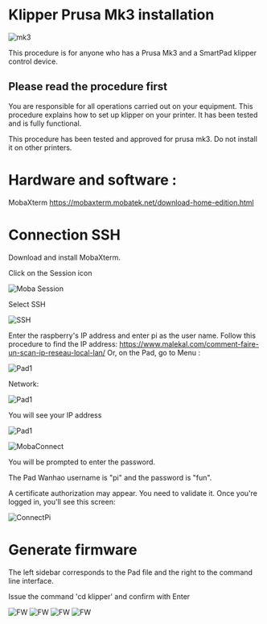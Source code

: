 # Klipper Prusa Mk3 installation

![mk3](img\Printers\Prusa\Mk3\Mk3.jpeg)

This procedure is for anyone who has a Prusa Mk3 and a SmartPad klipper control device.

## Please read the procedure first

You are responsible for all operations carried out on your equipment. This procedure explains how to set up klipper on your printer. It has been tested and is fully functional.

This procedure has been tested and approved for prusa mk3. Do not install it on other printers.


# Hardware and software :

MobaXterm https://mobaxterm.mobatek.net/download-home-edition.html

# Connection SSH

Download and install MobaXterm.

Click on the Session icon

![Moba Session](img\Printers\Prusa\Mk3\MobaSession.png)

Select SSH

![SSH](img\Printers\Prusa\Mk3\MobaSSH.png)

Enter the raspberry's IP address and enter pi as the user name.
Follow this procedure to find the IP address: https://www.malekal.com/comment-faire-un-scan-ip-reseau-local-lan/
Or, on the Pad, go to Menu :

![Pad1](img\Printers\Prusa\Mk3\Pad1.jpeg)

Network:

![Pad1](img\Printers\Prusa\Mk3\Pad2.jpeg)

You will see your IP address

![Pad1](img\Printers\Prusa\Mk3\Pad3.jpeg)

![MobaConnect](/img\Printers\Prusa\Mk3\MobaConnect.png)

You will be prompted to enter the password.

The Pad Wanhao username is "pi" and the password is "fun".

A certificate authorization may appear. You need to validate it.
Once you're logged in, you'll see this screen:

![ConnectPi](img\Printers\Prusa\Mk3\ConnectPI.png)

# Generate firmware

The left sidebar corresponds to the Pad file and the right to the command line interface.

Issue the command 'cd klipper' and confirm with Enter

![FW](img\Printers\Prusa\Mk3\fw1.png)
![FW](img\Printers\Prusa\Mk3\fw2.png)
![FW](img\Printers\Prusa\Mk3\fw3.png)
![FW](img\Printers\Prusa\Mk3\fw4.png)